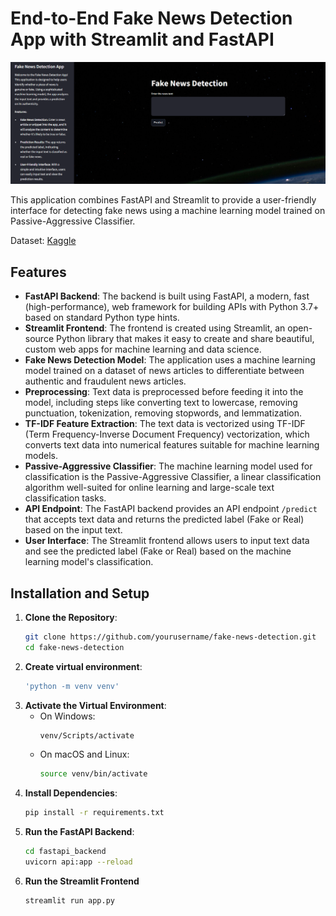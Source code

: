 # End-to-End Fake News Detection App with Streamlit and FastAPI

![Alt Text](Streamlit-UI.PNG)

This application combines FastAPI and Streamlit to provide a user-friendly interface for detecting fake news using a machine learning model trained on Passive-Aggressive Classifier.

Dataset: [Kaggle](https://www.kaggle.com/datasets/clmentbisaillon/fake-and-real-news-dataset)

## Features

- **FastAPI Backend**: The backend is built using FastAPI, a modern, fast (high-performance), web framework for building APIs with Python 3.7+ based on standard Python type hints.
- **Streamlit Frontend**: The frontend is created using Streamlit, an open-source Python library that makes it easy to create and share beautiful, custom web apps for machine learning and data science.
- **Fake News Detection Model**: The application uses a machine learning model trained on a dataset of news articles to differentiate between authentic and fraudulent news articles.
- **Preprocessing**: Text data is preprocessed before feeding it into the model, including steps like converting text to lowercase, removing punctuation, tokenization, removing stopwords, and lemmatization.
- **TF-IDF Feature Extraction**: The text data is vectorized using TF-IDF (Term Frequency-Inverse Document Frequency) vectorization, which converts text data into numerical features suitable for machine learning models.
- **Passive-Aggressive Classifier**: The machine learning model used for classification is the Passive-Aggressive Classifier, a linear classification algorithm well-suited for online learning and large-scale text classification tasks.
- **API Endpoint**: The FastAPI backend provides an API endpoint `/predict` that accepts text data and returns the predicted label (Fake or Real) based on the input text.
- **User Interface**: The Streamlit frontend allows users to input text data and see the predicted label (Fake or Real) based on the machine learning model's classification.

## Installation and Setup

1. **Clone the Repository**:
   ```bash
   git clone https://github.com/yourusername/fake-news-detection.git
   cd fake-news-detection

2. **Create virtual environment**:
	```bash
	'python -m venv venv'

3. **Activate the Virtual Environment**:
	- On Windows:
		```bash
		venv/Scripts/activate
	- On macOS and Linux:
		```bash
		source venv/bin/activate

4. **Install Dependencies**:
	```bash
	pip install -r requirements.txt

5. **Run the FastAPI Backend**:
	```bash
	cd fastapi_backend
	uvicorn api:app --reload
	
6. **Run the Streamlit Frontend**	
	```bash
	streamlit run app.py 
